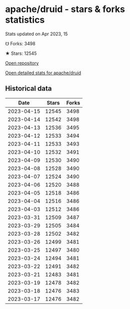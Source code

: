 # apache/druid - stars & forks statistics

Stats updated on Apr 2023, 15

☋ Forks: 3498

★ Stars: 12545

[Open repository](https://github.com/apache/druid)

[Open detailed stats for apache/druid](https://reviewgithub.com/rep/apache/druid)

## Historical data
| Date | Stars | Forks |
|------|-------|-------|
| 2023-04-15 | 12545 | 3498 | 
| 2023-04-14 | 12542 | 3498 | 
| 2023-04-13 | 12536 | 3495 | 
| 2023-04-12 | 12533 | 3494 | 
| 2023-04-11 | 12533 | 3493 | 
| 2023-04-10 | 12532 | 3491 | 
| 2023-04-09 | 12530 | 3490 | 
| 2023-04-08 | 12528 | 3490 | 
| 2023-04-07 | 12524 | 3490 | 
| 2023-04-06 | 12520 | 3488 | 
| 2023-04-05 | 12518 | 3486 | 
| 2023-04-04 | 12516 | 3486 | 
| 2023-04-03 | 12512 | 3486 | 
| 2023-03-31 | 12509 | 3487 | 
| 2023-03-29 | 12505 | 3484 | 
| 2023-03-28 | 12502 | 3482 | 
| 2023-03-26 | 12499 | 3481 | 
| 2023-03-25 | 12497 | 3480 | 
| 2023-03-24 | 12494 | 3481 | 
| 2023-03-22 | 12491 | 3482 | 
| 2023-03-21 | 12483 | 3481 | 
| 2023-03-19 | 12478 | 3482 | 
| 2023-03-18 | 12476 | 3483 | 
| 2023-03-17 | 12476 | 3482 | 


